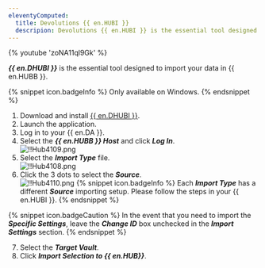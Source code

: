 ```yaml
---
eleventyComputed:
  title: Devolutions {{ en.HUBI }}
  descripion: Devolutions {{ en.HUBI }} is the essential tool designed to import your data in {{ en.HUBB }}.
---
```

{% youtube 'zoNA11ql9Gk' %}  

***{{ en.DHUBI }}*** is the essential tool designed to import your data in {{ en.HUBB }}. 

{% snippet icon.badgeInfo %} 
Only available on Windows. 
{% endsnippet %}
 
1. Download and install [{{ en.DHUBI }}](https://devolutions.net/password-hub-importer). 
1. Launch the application. 
1. Log in to your {{ en.DA }}. 
1. Select the ***{{ en.HUBB }} Host*** and click ***Log In***.  
![!!Hub4109.png](https://webdevolutions.azureedge.net/docs/en/hub/Hub4109.png) 
1. Select the ***Import Type*** file.  
![!!Hub4108.png](https://webdevolutions.azureedge.net/docs/en/hub/Hub4108.png) 
1. Click the 3 dots to select the ***Source***.  
![!!Hub4110.png](https://webdevolutions.azureedge.net/docs/en/hub/Hub4110.png) 
{% snippet icon.badgeInfo %} 
Each ***Import Type*** has a different ***Source*** importing setup. Please follow the steps in your {{ en.HUBI }}. 
{% endsnippet %}
 
{% snippet icon.badgeCaution %} 
In the event that you need to import the ***Specific Settings***, leave the ***Change ID*** box unchecked in the ***Import Settings*** section. 
{% endsnippet %}
 
7. Select the ***Target Vault***. 
1. Click ***Import Selection to {{ en.HUB}}***. 

